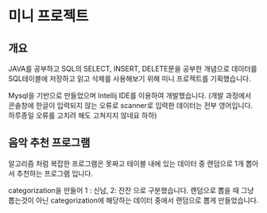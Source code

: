# 미니 프로젝트

## 개요

JAVA를 공부하고 SQL의 SELECT, INSERT, DELETE문을 공부한 개념으로 데이터를 SQL테이블에 저장하고 읽고 삭제를 사용해보기 위해 미니 프로젝트를 기획했습니다.

Mysql을 기반으로 만들었으며 Intellij IDE를 이용하여 개발했습니다. (개발 과정에서 콘솔창에 한글이 입력되지 않는 오류로 scanner로 입력한 데이터는 전부 영어입니다.
하루종일 오류를 고치려 해도 고쳐지지 않네요 하하)

## 음악 추천 프로그램
알고리즘 처럼 복잡한 프로그램은 못짜고 테이블 내에 있는 데이터 중 랜덤으로 1개 뽑아서 추천하는 프로그램 입니다.

categorization을 만들어 1 : 신남, 2: 잔잔 으로 구분했습니다. 랜덤으로 뽑을 때 그냥 뽑는것이 아닌 categorization에 해당하는 데이터 중에서 랜덤으로 뽑게 만들었습니다.

### <template>

콘솔창에 메뉴를 입력시키는 구조로 1. 노래 추가 | 2. 노래 삭제 | 3. 노래 추천 | 4. 전체 리스트 | 5. 종료 이렇게 간단히 만들었습니다.

1. 노래 추가 -> 노래 제목의 중복을 막았고 노래 제목이 공란일 경우 다시 입력하도록 했습니다.

2. 노래 삭제 -> 노래 제목을 입력하면 해당 열을 삭제합니다.

3. 노래 추천 -> categorization을 입력하여 해당하는 집단에서 랜덤으로 1개 뽑아서 출력합니다.

4. 전체 리스트 -> 테이블에 있는 모든 열을 출력합니다.

5. 종료 -> 5를 입력하면 종료합니다.

### <Table>
```
+----------------+-------------+------+-----+---------+----------------+
| Field          | Type        | Null | Key | Default | Extra          |
+----------------+-------------+------+-----+---------+----------------+
| id             | int         | NO   | PRI | NULL    | auto_increment |
| author         | varchar(40) | NO   |     | NULL    |                |
| name           | varchar(40) | NO   |     | NULL    |                |
| description    | varchar(50) | YES  |     | NULL    |                |
| categorization | int         | NO   |     | NULL    |                |
+----------------+-------------+------+-----+---------+----------------+
```
id는 PRIMARY_KEY로 두고 노래 설명칸을 제외한 모든 칸은 필수로 선언했습니다.


